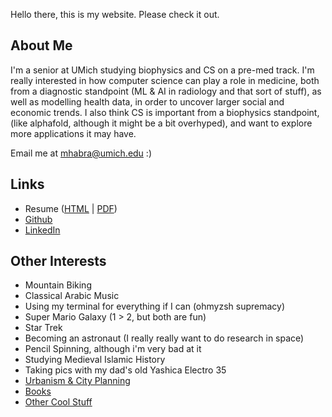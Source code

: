 Hello there, this is my website. Please check it out.


## About Me

I'm a senior at UMich studying biophysics and CS on a pre-med track. I'm really interested in how computer science can play a role in medicine, both from a diagnostic standpoint (ML & AI in radiology and that sort of stuff), as well as modelling health data, in order to uncover larger social and economic trends. I also think CS is important from a biophysics standpoint, (like alphafold, although it might be a bit overhyped), and want to explore more applications it may have.

Email me at <mhabra@umich.edu> :)

## Links
* Resume ([HTML](https://www.moustafa.io/resume/resume.html) \| [PDF](https://www.moustafa.io/resume/resume.pdf))
* [Github](https://www.github.com/mhabra)
* [LinkedIn](https://www.linkedin.com/in/moustafa-habra)


## Other Interests
* Mountain Biking
* Classical Arabic Music
* Using my terminal for everything if I can (ohmyzsh supremacy)
* Super Mario Galaxy (1 > 2, but both are fun)
* Star Trek
* Becoming an astronaut (I really really want to do research in space)
* Pencil Spinning, although i'm very bad at it
* Studying Medieval Islamic History
* Taking pics with my dad's old Yashica Electro 35
* [Urbanism & City Planning](https://www.moustafa.io/urbanism)
* [Books](https://www.moustafa.io/books)
* [Other Cool Stuff](https://www.moustafa.io/cool)